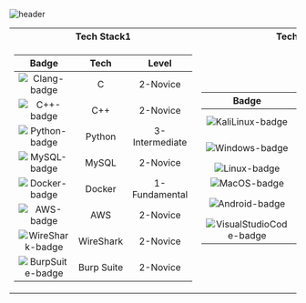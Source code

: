 ![header](https://capsule-render.vercel.app/api?type=venom&height=300&color=gradient&text=Done%20Is%20Better%20Than%20Perfect&fontColor=111111&fontAlignY=40&animation=twinkling&stroke=00FF00&strokeWidth=2&desc=ReThinkIn&descSize=30&fontSize=60)

<table>
  <tr>
    <th>Tech Stack1</th>
    <th>Tech Stack2</th>
  </tr>
  <tr>
    <td>

|Badge|Tech|Level|
|:-----:|:-----:|:-----:|
|![Clang-badge](https://img.shields.io/badge/C-A8B9CC?style=for-the-badge&logo=C&logoColor=white)|C|2-Novice|
|![C++-badge](https://img.shields.io/badge/C++-00599C?style=for-the-badge&logo=C%2B%2B&logoColor=white)|C++|2-Novice|
|![Python-badge](https://img.shields.io/badge/Python-3776AB?style=for-the-badge&logo=Python&logoColor=white)|Python|3-Intermediate|
|![MySQL-badge](https://img.shields.io/badge/MySQL-4479A1?style=for-the-badge&logo=MySQL&logoColor=white)|MySQL|2-Novice|
|![Docker-badge](https://img.shields.io/badge/Docker-2496ED?style=for-the-badge&logo=Docker&logoColor=white)|Docker|1-Fundamental|
|![AWS-badge](https://img.shields.io/badge/Amazon_AWS-232F3E?style=for-the-badge&logo=AmazonAWS&logoColor=white)|AWS|2-Novice|
|![WireShark-badge](https://img.shields.io/badge/WireShark-1679A7?style=for-the-badge&logo=WireShark&logoColor=white)|WireShark|2-Novice|
|![BurpSuite-badge](https://img.shields.io/badge/Burp_Suite-FF6633?style=for-the-badge&logo=BurpSuite&logoColor=white)|Burp Suite|2-Novice|

</td>
<td>
  
|Badge|Tech|Level|
|:-----:|:-----:|:-----:|
|![KaliLinux-badge](https://img.shields.io/badge/KaliLinux-557C94?style=for-the-badge&logo=kalilinux&logoColor=white)|Kali Linux|2-Novice|
|![Windows-badge](https://img.shields.io/badge/Windows-0078D4?style=for-the-badge&logo=windows&logoColor=white)|Windows|3-Intermediate|
|![Linux-badge](https://img.shields.io/badge/Linux-FCC624?style=for-the-badge&logo=linux&logoColor=white)|Linux|2-Novice|
|![MacOS-badge](https://img.shields.io/badge/MacOS-000000?style=for-the-badge&logo=macos&logoColor=white)|Mac OS|2-Novice|
|![Android-badge](https://img.shields.io/badge/Android-34A853?style=for-the-badge&logo=Android&logoColor=white)|Android|1-Fundamental|
|![VisualStudioCode-badge](https://img.shields.io/badge/VSCode-007ACC?style=for-the-badge&logo=visualstudiocode&logoColor=white)|VSCode|3-Intermediate|
      
</td>
</tr>
</table>

<!--
NA - Not Applicable.
1 - Fundamental Awareness (basic knowledge)
2 - Novice (limited experience)
3 - Intermediate (practical application)
4 - Advanced (applied theory)
5 - Expert (recognized authority)
-->

<!--
**ymiwm/ymiwm** is a ✨ _special_ ✨ repository because its `README.md` (this file) appears on your GitHub profile.

### Hi there 👋

Here are some ideas to get you started:

- 🔭 I’m currently working on ****
- 🌱 I’m currently learning ****
- 👯 I’m looking to collaborate on ****
- 🤔 I’m looking for help with ****
- 💬 Ask me about ****
- 📫 How to reach me: ****
- 😄 Pronouns: ****
- ⚡ Fun fact: ****
-->
